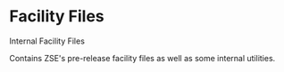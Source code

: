 # Facility Files
Internal Facility Files

Contains ZSE's pre-release facility files as well as some internal utilities.
